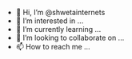 - 👋 Hi, I’m @shwetainternets
- 👀 I’m interested in ...
- 🌱 I’m currently learning ...
- 💞️ I’m looking to collaborate on ...
- 📫 How to reach me ...

<!---
shwetainternets/shwetainternets is a ✨ special ✨ repository because its `README.md` (this file) appears on your GitHub profile.
You can click the Preview link to take a look at your changes.
--->
